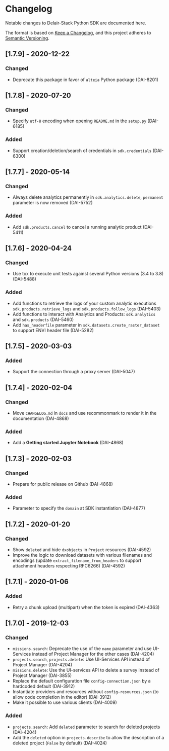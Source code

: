 # Changelog

Notable changes to Delair-Stack Python SDK are documented here.

The format is based on [Keep a Changelog](https://keepachangelog.com/en/1.0.0/),
and this project adheres to [Semantic Versioning](https://semver.org/spec/v2.0.0.html).


## [1.7.9] - 2020-12-22

### Changed

- Deprecate this package in favor of `alteia` Python package (DAI-8201)

## [1.7.8] - 2020-07-20

### Changed

- Specify `utf-8` encoding when opening `README.md` in the `setup.py` (DAI-6185)

### Added

- Support creation/deletion/search of credentials in `sdk.credentials` (DAI-6300)

## [1.7.7] - 2020-05-14

### Changed

- Always delete analytics permanently in `sdk.analytics.delete`, `permanent` parameter is now removed (DAI-5752)

### Added

- Add `sdk.products.cancel` to cancel a running analytic product (DAI-5411)

## [1.7.6] - 2020-04-24

### Changed

- Use tox to execute unit tests against several Python versions (3.4 to 3.8) (DAI-5488)

### Added

- Add functions to retrieve the logs of your custom analytic executions `sdk.products.retrieve_logs` and `sdk.products.follow_logs` (DAI-5403)
- Add functions to interact with Analytics and Products: `sdk.analytics` and `sdk.products` (DAI-5460)
- Add `has_headerfile` parameter in `sdk.datasets.create_raster_dataset` to support ENVI header file (DAI-5282)
   
## [1.7.5] - 2020-03-03

### Added

- Support the connection through a proxy server (DAI-5047)

## [1.7.4] - 2020-02-04

### Changed

- Move `CHANGELOG.md` in `docs` and use recommonmark to render it in the documentation (DAI-4868)

### Added

- Add a **Getting started Jupyter Notebook** (DAI-4868)

## [1.7.3] - 2020-02-03

### Changed

- Prepare for public release on Github (DAI-4868)

### Added

- Parameter to specify the `domain` at SDK instantiation (DAI-4877)

## [1.7.2] - 2020-01-20

### Changed

- Show `deleted` and hide `dxobjects` in `Project` resources (DAI-4592)
- Improve the logic to download datasets with various filenames and encodings (update `extract_filename_from_headers` to support attachment headers respecting RFC6266) (DAI-4592)

## [1.7.1] - 2020-01-06

### Added

- Retry a chunk upload (multipart) when the token is expired (DAI-4363)

## [1.7.0] - 2019-12-03

### Changed

- `missions.search`: Deprecate the use of the `name` parameter and use UI-Services instead of Project Manager for the other cases (DAI-4204)
- `projects.search`, `projects.delete`: Use UI-Services API instead of Project Manager (DAI-4204)
- `missions.delete`: Use the UI-services API to delete a survey instead of Project Manager (DAI-3855)
- Replace the default configuration file `config-connection.json` by a hardcoded default (DAI-3912)
- Instantiate providers and resources without `config-resources.json` (to allow code completion in the editor) (DAI-3912)
- Make it possible to use various clients (DAI-4009)

### Added

- `projects.search`: Add `deleted` parameter to search for deleted projects (DAI-4204)
- Add the `deleted` option in `projects.describe` to allow the description of a deleted project (`False` by default) (DAI-4024)
